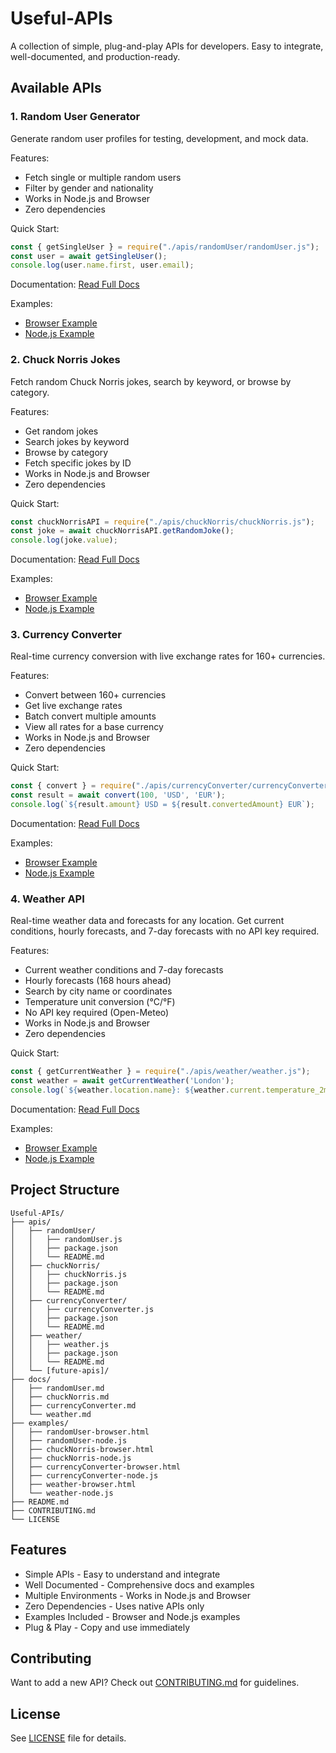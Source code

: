 # Useful-APIs

A collection of simple, plug-and-play APIs for developers. Easy to integrate, well-documented, and production-ready.

## Available APIs

### 1. Random User Generator

Generate random user profiles for testing, development, and mock data.

Features:
- Fetch single or multiple random users
- Filter by gender and nationality
- Works in Node.js and Browser
- Zero dependencies

Quick Start:
```javascript
const { getSingleUser } = require("./apis/randomUser/randomUser.js");
const user = await getSingleUser();
console.log(user.name.first, user.email);
```

Documentation: [Read Full Docs](./docs/randomUser.md)

Examples:
- [Browser Example](./examples/randomUser-browser.html)
- [Node.js Example](./examples/randomUser-node.js)

### 2. Chuck Norris Jokes

Fetch random Chuck Norris jokes, search by keyword, or browse by category.

Features:
- Get random jokes
- Search jokes by keyword
- Browse by category
- Fetch specific jokes by ID
- Works in Node.js and Browser
- Zero dependencies

Quick Start:
```javascript
const chuckNorrisAPI = require("./apis/chuckNorris/chuckNorris.js");
const joke = await chuckNorrisAPI.getRandomJoke();
console.log(joke.value);
```

Documentation: [Read Full Docs](./docs/chuckNorris.md)

Examples:
- [Browser Example](./examples/chuckNorris-browser.html)
- [Node.js Example](./examples/chuckNorris-node.js)

### 3. Currency Converter

Real-time currency conversion with live exchange rates for 160+ currencies.

Features:
- Convert between 160+ currencies
- Get live exchange rates
- Batch convert multiple amounts
- View all rates for a base currency
- Works in Node.js and Browser
- Zero dependencies

Quick Start:
```javascript
const { convert } = require("./apis/currencyConverter/currencyConverter.js");
const result = await convert(100, 'USD', 'EUR');
console.log(`${result.amount} USD = ${result.convertedAmount} EUR`);
```

Documentation: [Read Full Docs](./docs/currencyConverter.md)

Examples:
- [Browser Example](./examples/currencyConverter-browser.html)
- [Node.js Example](./examples/currencyConverter-node.js)

### 4. Weather API

Real-time weather data and forecasts for any location. Get current conditions, hourly forecasts, and 7-day forecasts with no API key required.

Features:
- Current weather conditions and 7-day forecasts
- Hourly forecasts (168 hours ahead)
- Search by city name or coordinates
- Temperature unit conversion (°C/°F)
- No API key required (Open-Meteo)
- Works in Node.js and Browser
- Zero dependencies

Quick Start:
```javascript
const { getCurrentWeather } = require("./apis/weather/weather.js");
const weather = await getCurrentWeather('London');
console.log(`${weather.location.name}: ${weather.current.temperature_2m}°C`);
```

Documentation: [Read Full Docs](./docs/weather.md)

Examples:
- [Browser Example](./examples/weather-browser.html)
- [Node.js Example](./examples/weather-node.js)

## Project Structure

```
Useful-APIs/
├── apis/
│   ├── randomUser/
│   │   ├── randomUser.js
│   │   ├── package.json
│   │   └── README.md
│   ├── chuckNorris/
│   │   ├── chuckNorris.js
│   │   ├── package.json
│   │   └── README.md
│   ├── currencyConverter/
│   │   ├── currencyConverter.js
│   │   ├── package.json
│   │   └── README.md
│   ├── weather/
│   │   ├── weather.js
│   │   ├── package.json
│   │   └── README.md
│   └── [future-apis]/
├── docs/
│   ├── randomUser.md
│   ├── chuckNorris.md
│   ├── currencyConverter.md
│   └── weather.md
├── examples/
│   ├── randomUser-browser.html
│   ├── randomUser-node.js
│   ├── chuckNorris-browser.html
│   ├── chuckNorris-node.js
│   ├── currencyConverter-browser.html
│   ├── currencyConverter-node.js
│   ├── weather-browser.html
│   └── weather-node.js
├── README.md
├── CONTRIBUTING.md
└── LICENSE
```

## Features

- Simple APIs - Easy to understand and integrate
- Well Documented - Comprehensive docs and examples
- Multiple Environments - Works in Node.js and Browser
- Zero Dependencies - Uses native APIs only
- Examples Included - Browser and Node.js examples
- Plug & Play - Copy and use immediately

## Contributing

Want to add a new API? Check out [CONTRIBUTING.md](./CONTRIBUTING.md) for guidelines.

## License

See [LICENSE](./LICENSE) file for details.
